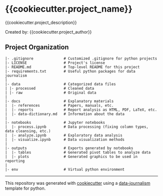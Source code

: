 # {{cookiecutter.project_name}}
{{cookiecutter.project_description}}

Created by: {{cookiecutter.project_author}}

## Project Organization
```
|- .gitignore              # Customized .gitignore for python projects
|- LICENSE                 # Project's license
|- README.md               # Top-level README for this project
|- requirements.txt        # Useful python packages for data journalism
|
|- data                    # Categorized data files                      
| |- processed             # Cleaned data
| |- raw                   # Original data
|
|- docs                    # Explanatory materials
|  |- references           # Papers, manuals, etc.
|  |- reports              # Report analysis as HTML, PDF, LaTeX, etc.
|  |- data-dictionary.md   # Information about the data
|
|- notebooks               # Jupyter notebooks
|  |- process.ipynb        # Data processing (fixing column types, data cleansing, etc.)
|  |- analyze.ipynb        # Exploratory data analysis
|  |- visualize.ipynb      # Data visualization methods
|
|- outputs                 # Exports generated by notebooks
|  |- tables               # Generated pivot tables to analyze data
|  |- plots                # Generated graphics to be used in reporting
|
|- env                     # Virtual python environment
```
---
This repository was generated with [cookiecutter](https://github.com/cookiecutter/cookiecutter) using a [data-journalism](https://github.com/fer-aguirre/cookiecutter-data-journalism.git) template for python.